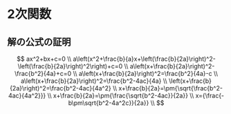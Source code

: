 # 2次関数

## 解の公式の証明

$$
    ax^2+bx+c=0 \\
    a\left(x^2+\frac{b}{a}x+\left(\frac{b}{2a}\right)^2-\left(\frac{b}{2a}\right)^2\right)+c=0 \\
    a\left(x+\frac{b}{2a}\right)^2-\frac{b^2}{4a}+c=0 \\
    a\left(x+\frac{b}{2a}\right)^2=\frac{b^2}{4a}-c \\
    a\left(x+\frac{b}{2a}\right)^2=\frac{b^2-4ac}{4a} \\
    \left(x+\frac{b}{2a}\right)^2=\frac{b^2-4ac}{4a^2} \\
    x+\frac{b}{2a}=\pm{\sqrt{\frac{b^2-4ac}{4a^2}}} \\
    x+\frac{b}{2a}=\pm{\frac{\sqrt{b^2-4ac}}{2a}} \\
    x={\frac{-b\pm\sqrt{b^2-4a^2c}}{2a}} \\
$$